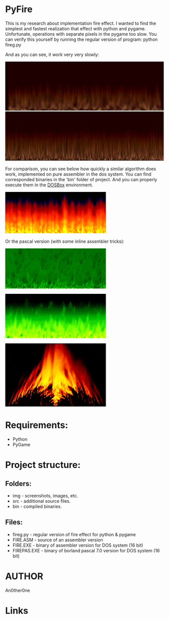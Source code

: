 # PyFire
This is my research about implementation fire effect.
I wanted to find the simplest and fastest realization that effect with python and pygame.
Unfortunate, operations with separate pixels in the pygame too slow.
You can verify this yourself by running the regular version of program:
	python fireg.py

And as you can see, it work very very slowly:

![variant2](img/fireg2.gif)
![variant3](img/fireg3.gif)

For comparison, you can see below how quickly a similar algorithm does work, implemented on pure assembler in the dos system.
You can find corresponded binaries in the 'bin' folder of project. 
And you can properly execute them in the [DOSBox] environment. 

![FIRE.ASM](img/fireasm.gif)

Or the pascal version (with some inline assembler tricks):

![FIRE.PAS](img/firepas1.gif)

![FIRE.PAS](img/firepas2.gif)

![FIRE.PAS](img/firepas3.gif)

# Requirements:

* Python
* PyGame
 
# Project structure:
 
## Folders:

*	img - screenshots, images, etc.
*	src - additional source files.
*	bin - compiled binaries.
 
## Files:
	
* fireg.py - regular version of fire effect for python & pygame 
* FIRE.ASM - source of an assembler version
* FIRE.EXE - binary of assembler version for DOS system (16 bit)
* FIREPAS.EXE - binary of borland pascal 7.0 version for DOS system (16 bit) 

# AUTHOR
   An0ther0ne

# Links

[DOSBox]: https://www.dosbox.com/
